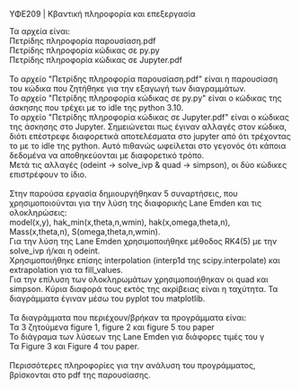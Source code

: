ΥΦΕ209  | Κβαντική πληροφορία και επεξεργασία

Τα αρχεία είναι: <br />
Πετρίδης πληροφορία παρουσίαση.pdf  <br />
Πετρίδης πληροφορία κώδικας σε py.py  <br />
Πετρίδης πληροφορία κώδικας σε Jupyter.pdf<br />
<br />
Το αρχείο "Πετρίδης πληροφορία παρουσίαση.pdf" είναι η παρουσίαση του κώδικα που ζητήθηκε για την εξαγωγή των διαγραμμάτων.<br />
Το αρχείο "Πετρίδης πληροφορία κώδικας σε py.py" είναι ο κώδικας της άσκησης που τρέχει με το idle της python 3.10.<br />
Το αρχείο "Πετρίδης πληροφορία κώδικας σε Jupyter.pdf" είναι ο κώδικας της άσκησης στο Jupyter. Σημειώνεται πως έγιναν αλλαγές στον κώδικα,
διότι επέστρεφε διαφορετικά αποτελέσματα στο jupyter από ότι τρέχοντας το με το idle της python. Αυτό πιθανώς
ωφείλεται στο γεγονός ότι κάποια δεδομένα να αποθηκεύονται με διαφορετικό τρόπο. <br />
Μετά τις αλλαγές (odeint -> solve_ivp & quad -> simpson), οι δύο κώδικες επιστρέφουν το ίδιο.<br />
<br />
Στην παρούσα εργασία δημιουργήθηκαν 5 συναρτήσεις, που χρησιμοποιούνται για την λύση της διαφορικής Lane Emden και τις ολοκληρώσεις:<br />
model(x,y), hak_min(x,theta,n,wmin), hak(x,omega,theta,n), Mass(x,theta,n), S(omega,theta,n,wmin).<br />
Για την λύση της Lane Emden χρησιμοποιήθηκε μέθοδος RK4(5) με την solve_ivp ή/και η odeint.<br />
Χρησιμοποιήθηκε επίσης interpolation (interp1d της scipy.interpolate) και extrapolation για τα fill_values.<br />
Για την επίλυση των ολοκληρωμάτων χρησιμοποιήθηκαν οι quad και simpson. Κύρια διαφορά τους εκτός της ακρίβειας είναι η ταχύτητα. 
Τα διαγράμματα έγιναν μέσω του pyplot του matplotlib. 
<br />
<br />
Τα διαγράμματα που περιέχουν/βρήκαν τα προγράμματα είναι: <br />
Τα 3 ζητούμενα figure 1, figure 2 και figure 5 του paper<br />
Το διάγραμα των λύσεων της Lane Emden για διάφορες τιμές του γ<br />
Τα Figure 3 και Figure 4 του paper.
<br />
<br />
Περισσότερες πληροφορίες για την ανάλυση του προγράμματος, βρίσκονται στο pdf της παρουσίασης.
